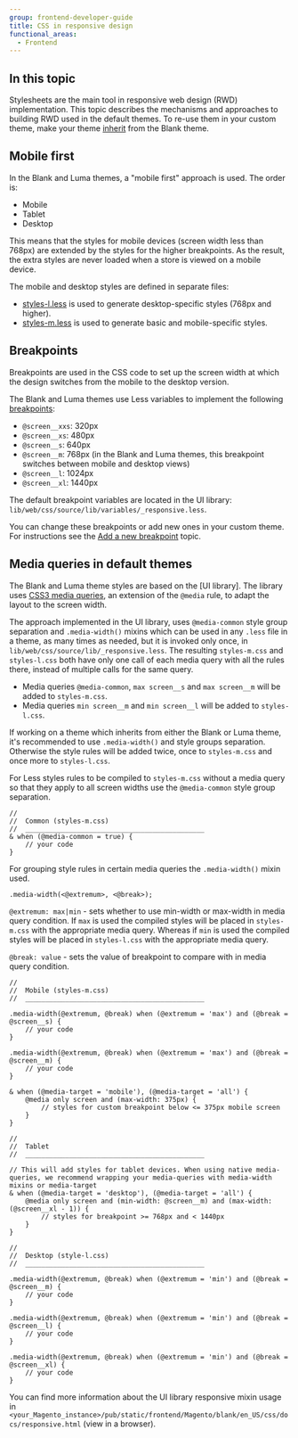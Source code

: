 ```yaml
---
group: frontend-developer-guide
title: CSS in responsive design
functional_areas:
  - Frontend
---
```


## In this topic

Stylesheets are the main tool in responsive web design (RWD) implementation. This topic describes the mechanisms and approaches to building RWD used in the default themes. To re-use them in your custom theme, make your theme [inherit][theme-inherit] from the Blank theme.

## Mobile first

In the Blank and Luma themes, a "mobile first" approach is used. The order is:

-  Mobile
-  Tablet
-  Desktop

This means that the styles for mobile devices (screen width less than 768px) are extended by the styles for the higher breakpoints. As the result, the extra styles are never loaded when a store is viewed on a mobile device.

The mobile and desktop styles are defined in separate files:

-  [styles-l.less] is used to generate desktop-specific styles (768px and higher).
-  [styles-m.less] is used to generate basic and mobile-specific styles.

## Breakpoints

Breakpoints are used in the CSS code to set up the screen width at which the design switches from the mobile to the desktop version.

The Blank and Luma themes use Less variables to implement the following [breakpoints][breakpoints-link]:

-  `@screen__xxs`: 320px
-  `@screen__xs`: 480px
-  `@screen__s`: 640px
-  `@screen__m`: 768px (in the Blank and Luma themes, this breakpoint switches between mobile and desktop views)
-  `@screen__l`: 1024px
-  `@screen__xl`: 1440px

The default breakpoint variables are located in the UI library: `lib/web/css/source/lib/variables/_responsive.less`.

You can change these breakpoints or add new ones in your custom theme. For instructions see the [Add a new breakpoint][rwd-breakpoints] topic.

## Media queries in default themes

The Blank and Luma theme styles are based on the [UI library]. The library uses [CSS3 media queries][css3-media-queries-wiki], an extension of the `@media` rule, to adapt the layout to the screen width.

The approach implemented in the UI library, uses `@media-common` style group separation and `.media-width()` mixins which can be used in any `.less` file in a theme, as many times as needed, but it is invoked only once, in `lib/web/css/source/lib/_responsive.less`. The resulting `styles-m.css` and `styles-l.css` both have only one call of each media query with all the rules there, instead of multiple calls for the same query.

-  Media queries `@media-common`, `max screen__s` and `max screen__m` will be added to `styles-m.css`.
-  Media queries `min screen__m` and `min screen__l` will be added to `styles-l.css`.

<InlineAlert variant="warning" slots="text"/>

If working on a theme which inherits from either the Blank or Luma theme, it's recommended to use `.media-width()` and style groups separation.  Otherwise the style rules will be added twice, once to `styles-m.css` and once more to `styles-l.css`.

For Less styles rules to be compiled to `styles-m.css` without a media query so that they apply to all screen widths use the `@media-common` style group separation.

```less
//
//  Common (styles-m.css)
//  _____________________________________________
& when (@media-common = true) {
    // your code
}
```

For grouping style rules in certain media queries the `.media-width()` mixin used.

```less
.media-width(<@extremum>, <@break>);
```

`@extremum: max|min` - sets whether to use min-width or max-width in media query condition. If `max` is used the compiled styles will be placed in `styles-m.css` with the appropriate media query. Whereas if `min` is used the compiled styles will be placed in `styles-l.css` with the appropriate media query.

`@break: value` - sets the value of breakpoint to compare with in media query condition.

```less
//
//  Mobile (styles-m.css)
//  _____________________________________________

.media-width(@extremum, @break) when (@extremum = 'max') and (@break = @screen__s) {
    // your code
}

.media-width(@extremum, @break) when (@extremum = 'max') and (@break = @screen__m) {
    // your code
}

& when (@media-target = 'mobile'), (@media-target = 'all') {
    @media only screen and (max-width: 375px) {
        // styles for custom breakpoint below <= 375px mobile screen
    }
}

//
//  Tablet
//  _____________________________________________

// This will add styles for tablet devices. When using native media-queries, we recommend wrapping your media-queries with media-width mixins or media-target
& when (@media-target = 'desktop'), (@media-target = 'all') {
    @media only screen and (min-width: @screen__m) and (max-width: (@screen__xl - 1)) {
        // styles for breakpoint >= 768px and < 1440px
    }
}

//
//  Desktop (style-l.css)
//  _____________________________________________

.media-width(@extremum, @break) when (@extremum = 'min') and (@break = @screen__m) {
    // your code
}

.media-width(@extremum, @break) when (@extremum = 'min') and (@break = @screen__l) {
    // your code
}

.media-width(@extremum, @break) when (@extremum = 'min') and (@break = @screen__xl) {
    // your code
}
```

You can find more information about the UI library responsive mixin usage in `<your_Magento_instance>/pub/static/frontend/Magento/blank/en_US/css/docs/responsive.html` (view in a browser).

<!-- Link definitions -->
[styles-l.less]: https://github.com/magento/magento2/blob/2.4/app/design/frontend/Magento/blank/web/css/styles-l.less
[styles-m.less]: https://github.com/magento/magento2/blob/2.4/app/design/frontend/Magento/blank/web/css/styles-m.less
[css3-media-queries-wiki]: http://en.wikipedia.org/wiki/Media_queries
[breakpoints-link]: index.md#terms-used
[theme-inherit]: ../themes/inherit.md
[rwd-breakpoints]: breakpoints.md
